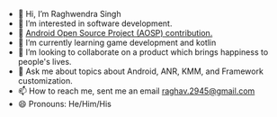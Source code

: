 - 👋 Hi, I’m Raghwendra Singh
- 👀 I’m interested in software development.
- 🤖 [Android Open Source Project (AOSP) contribution.](https://android-review.googlesource.com/q/owner:raghwendras@google.com)
- 🌱 I’m currently learning game development and kotlin
- 💞️ I’m looking to collaborate on a product which brings happiness to people's lives.
- 💬 Ask me about topics about Android, ANR, KMM, and Framework customization.
- 📫 How to reach me, sent me an email raghav.2945@gmail.com
- 😄 Pronouns: He/Him/His

<!---
raghav2945/raghav2945 is a ✨ special ✨ repository because its `README.md` (this file) appears on your GitHub profile.
You can click the Preview link to take a look at your changes.
--->
